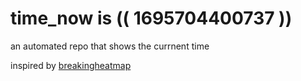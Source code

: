 # time_now is (( 1695704400737 ))

an automated repo that shows the currnent time

inspired by [breakingheatmap](https://github.com/breakingheatmap/breakingheatmap)